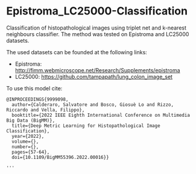 # Epistroma_LC25000-Classification
Classification of histopathological images using triplet net and k-nearest neighbours classifier.  The method was tested on Epistroma and LC25000 datasets.

The used datasets can be founded at the following links:
- Epistroma: http://fimm.webmicroscope.net/Research/Supplements/epistroma
- LC25000: https://github.com/tampapath/lung_colon_image_set

To use this model cite: 

```
@INPROCEEDINGS{9999098,
  author={Calderaro, Salvatore and Bosco, Giosuè Lo and Rizzo, Riccardo and Vella, Filippo},
  booktitle={2022 IEEE Eighth International Conference on Multimedia Big Data (BigMM)}, 
  title={Deep Metric Learning for Histopathological Image Classification}, 
  year={2022},
  volume={},
  number={},
  pages={57-64},
  doi={10.1109/BigMM55396.2022.00016}}

'''

